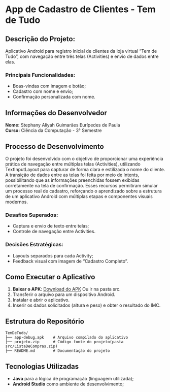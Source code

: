 # App de Cadastro de Clientes - Tem de Tudo

## Descrição do Projeto:
Aplicativo Android para registro inicial de clientes da loja virtual “Tem de Tudo”, com navegação entre três telas (Activities) e envio de dados entre elas.

### **Principais Funcionalidades:**
- Boas-vindas com imagem e botão;
- Cadastro com nome e envio;
- Confirmação personalizada com nome.

## Informações do Desenvolvedor
**Nome:** Stephany Aliyah Guimarães Eurípedes de Paula  
**Curso:** Ciência da Computação - 3° Semestre

## Processo de Desenvolvimento
O projeto foi desenvolvido com o objetivo de proporcionar uma experiência prática de navegação entre múltiplas telas (Activities), utilizando TextInputLayout para capturar de forma clara e estilizada o nome do cliente. A transição de dados entre as telas foi feita por meio de Intents, possibilitando que as informações preenchidas fossem exibidas corretamente na tela de confirmação. Esses recursos permitiram simular um processo real de cadastro, reforçando o aprendizado sobre a estrutura de um aplicativo Android com múltiplas etapas e componentes visuais modernos.


### **Desafios Superados:**
- Captura e envio de texto entre telas;
- Controle de navegação entre Activities.

### **Decisões Estratégicas:**
- Layouts separados para cada Activity;
- Feedback visual com imagem de “Cadastro Completo”.

## Como Executar o Aplicativo
1. **Baixar o APK**: [Download do APK](./app-debug.apk)  Ou ir na pasta src.
2. Transferir o arquivo para um dispositivo Android.
3. Instalar e abrir o aplicativo.
4. Inserir os dados solicitados (altura e peso) e obter o resultado do IMC.

## Estrutura do Repositório
```
TemDeTudo/
├── app-debug.apk    # Arquivo compilado do aplicativo
├── projeto.zip      # Código-fonte do projeto(pasta src/ListaDeCompras.zip)
├── README.md        # Documentação do projeto
```

## Tecnologias Utilizadas
- **Java** para a lógica de programação (linguagem utilizada);
- **Android Studio** como ambiente de desenvolvimento;
